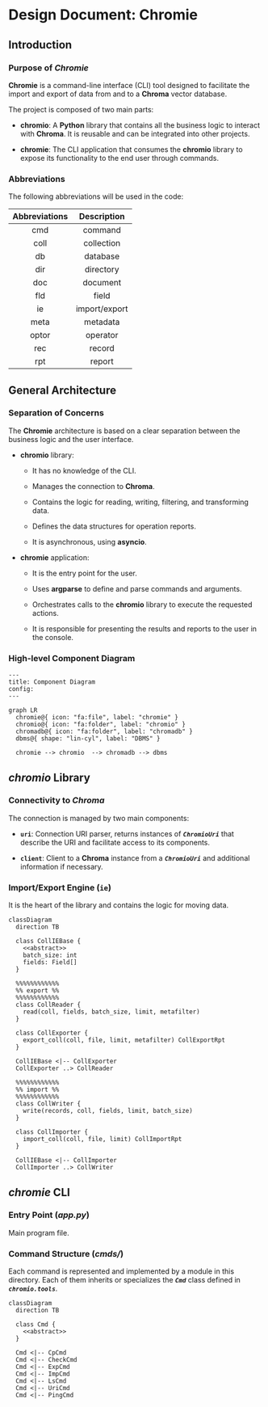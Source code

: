 # Design Document: Chromie


## Introduction

### Purpose of *Chromie*

**Chromie** is a command-line interface (CLI) tool designed to facilitate the import and export of data from and to a **Chroma** vector database.

The project is composed of two main parts:

- **chromio**:
  A **Python** library that contains all the business logic to interact with **Chroma**.
  It is reusable and can be integrated into other projects.

- **chromie**:
  The CLI application that consumes the **chromio** library to expose its functionality to the end user through commands.

### Abbreviations

The following abbreviations will be used in the code:

Abbreviations | Description
:--: | :--:
cmd | command
coll | collection
db | database
dir | directory
doc | document
fld | field
ie | import/export
meta | metadata
optor | operator
rec | record
rpt | report


## General Architecture

### Separation of Concerns

The **Chromie** architecture is based on a clear separation between the business logic and the user interface.

- **chromio** library:

  - It has no knowledge of the CLI.

  - Manages the connection to **Chroma**.

  - Contains the logic for reading, writing, filtering, and transforming data.

  - Defines the data structures for operation reports.

  - It is asynchronous, using **asyncio**.

- **chromie** application:

  - It is the entry point for the user.

  - Uses **argparse** to define and parse commands and arguments.

  - Orchestrates calls to the **chromio** library to execute the requested actions.

  - It is responsible for presenting the results and reports to the user in the console.

### High-level Component Diagram

```mermaid
---
title: Component Diagram
config:
---

graph LR
  chromie@{ icon: "fa:file", label: "chromie" }
  chromio@{ icon: "fa:folder", label: "chromio" }
  chromadb@{ icon: "fa:folder", label: "chromadb" }
  dbms@{ shape: "lin-cyl", label: "DBMS" }

  chromie --> chromio  --> chromadb --> dbms
```


## *chromio* Library

### Connectivity to *Chroma*

The connection is managed by two main components:

- **`uri`**:
  Connection URI parser, returns instances of ***`ChromioUri`*** that describe the URI and facilitate access to its components.

- **`client`**:
  Client to a **Chroma** instance from a ***`ChromioUri`*** and additional information if necessary.

### Import/Export Engine (`ie`)

It is the heart of the library and contains the logic for moving data.

```mermaid
classDiagram
  direction TB

  class CollIEBase {
    <<abstract>>
    batch_size: int
    fields: Field[]
  }

  %%%%%%%%%%%%
  %% export %%
  %%%%%%%%%%%%
  class CollReader {
    read(coll, fields, batch_size, limit, metafilter)
  }

  class CollExporter {
    export_coll(coll, file, limit, metafilter) CollExportRpt
  }

  CollIEBase <|-- CollExporter
  CollExporter ..> CollReader

  %%%%%%%%%%%%
  %% import %%
  %%%%%%%%%%%%
  class CollWriter {
    write(records, coll, fields, limit, batch_size)
  }

  class CollImporter {
    import_coll(coll, file, limit) CollImportRpt
  }

  CollIEBase <|-- CollImporter
  CollImporter ..> CollWriter
```


## *chromie* CLI

### Entry Point (*app.py*)

Main program file.

### Command Structure (*cmds/*)

Each command is represented and implemented by a module in this directory.
Each of them inherits or specializes the ***`Cmd`*** class defined in ***`chromio.tools`***.

```mermaid
classDiagram
  direction TB

  class Cmd {
    <<abstract>>
  }
  
  Cmd <|-- CpCmd
  Cmd <|-- CheckCmd
  Cmd <|-- ExpCmd
  Cmd <|-- ImpCmd
  Cmd <|-- LsCmd
  Cmd <|-- UriCmd
  Cmd <|-- PingCmd
```